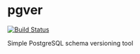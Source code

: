 # pgver
[![Build Status](https://travis-ci.org/chirkin/pgver.svg?branch=main)](https://travis-ci.org/chirkin/pgver)

Simple PostgreSQL schema versioning tool
